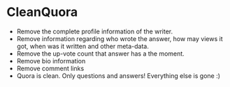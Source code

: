 # CleanQuora

- Remove the complete profile information of the writer.
- Remove information regarding who wrote the answer, how may views it got, when was it written and other meta-data.
- Remove the up-vote count that answer has a the moment.
- Remove bio information
- Remove comment links
- Quora is clean. Only questions and answers! Everything else is gone :)
